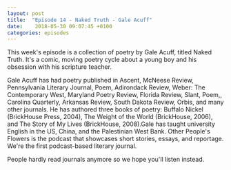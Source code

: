 ```yaml
---
layout: post
title:  "Episode 14 - Naked Truth - Gale Acuff"
date:    2018-05-30 09:07:45 +0100
categories: episodes
---
```


This week's episode is a collection of poetry by Gale Acuff, titled
Naked Truth. It's a comic, moving poetry cycle about a young boy and his
obsession with his scripture teacher.

Gale Acuff has had poetry published in Ascent, McNeese Review, Pennsylvania Literary Journal,
Poem, Adirondack Review, Weber: The Contemporary West, Maryland Poetry
Review, Florida Review, Slant, Poem,, Carolina Quarterly, Arkansas
Review, South Dakota Review, Orbis, and many other journals. He has
authored three books of poetry: Buffalo Nickel (BrickHouse Press,
2004), The Weight of the World (BrickHouse, 2006), and The Story of My
Lives (BrickHouse, 2008).Gale has taught university English in the US,
China, and the Palestinian West Bank. Other People's Flowers is the
podcast that showcases short stories, essays, and reportage. We're the
first podcast-based literary journal.

People hardly read journals anymore so we hope you'll listen instead.
